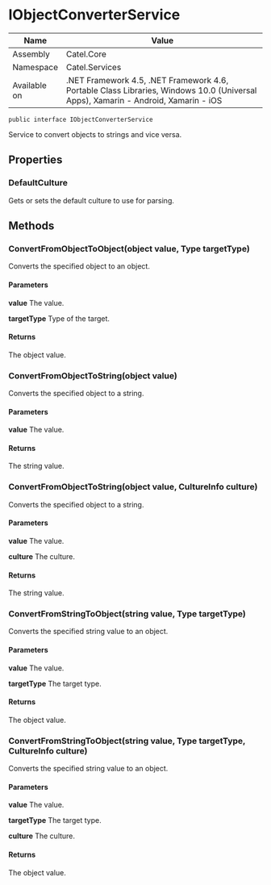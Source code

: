 

# IObjectConverterService

Name|Value
---|---
Assembly|Catel.Core
Namespace|Catel.Services
Available on|.NET Framework 4.5, .NET Framework 4.6, Portable Class Libraries, Windows 10.0 (Universal Apps), Xamarin - Android, Xamarin - iOS

```
public interface IObjectConverterService
```

Service to convert objects to strings and vice versa.



## Properties

### DefaultCulture

Gets or sets the default culture to use for parsing.



## Methods

### ConvertFromObjectToObject(object value, Type targetType)

Converts the specified object to an object.

#### Parameters

**value**
The value.

**targetType**
Type of the target.

#### Returns

The object value.



### ConvertFromObjectToString(object value)

Converts the specified object to a string.

#### Parameters

**value**
The value.

#### Returns

The string value.



### ConvertFromObjectToString(object value, CultureInfo culture)

Converts the specified object to a string.

#### Parameters

**value**
The value.

**culture**
The culture.

#### Returns

The string value.



### ConvertFromStringToObject(string value, Type targetType)

Converts the specified string value to an object.

#### Parameters

**value**
The value.

**targetType**
The target type.

#### Returns

The object value.



### ConvertFromStringToObject(string value, Type targetType, CultureInfo culture)

Converts the specified string value to an object.

#### Parameters

**value**
The value.

**targetType**
The target type.

**culture**
The culture.

#### Returns

The object value.



